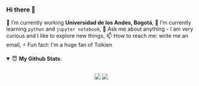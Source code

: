 ### Hi there 👋

<!--
**sierraporta/sierraporta** is a ✨ _special_ ✨ repository because its `README.md` (this file) appears on your GitHub profile.
-->
🔭 I’m currently working **Universidad de los Andes, Bogotá**, 🌱 I’m currently learning `python` and `jupyter notebook`, 💬 Ask me about anything - I am very curious and I like to explore new things, 📫 How to reach me: write me  an email, ⚡ Fun fact: I'm a huge fan of Tolkien

<details open>
 <summary> 😇 <b>My Github Stats</b>: </summary>
<br>
<p align = "center">
  <img src = "https://github-readme-stats.vercel.app/api?username=sierraporta&count_private=true&show_icons=true&theme=gruvbox&layout=compac">
  <img src = "https://github-readme-stats.vercel.app/api/top-langs/?username=sierraporta&layout=compact&theme=gruvbox&hide=css,html">
</p>

</details>

